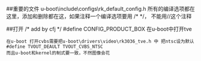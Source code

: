 ##重要的文件	
	u-boot\include\configs\rk_default_config.h
	所有的编译选项都在这里，添加和删除都在这，如果注释一个编译选项要用 /* */， 不能用//这个注释

##打开
	/* add by cfj */
	#define CONFIG_PRODUCT_BOX
	在u-boot中打开tve

	在u-boot 打开cvbs需要把u-boot\drivers\video\rk3036_tve.h 中 把ntsc设为默认
	#define TVOUT_DEAULT TVOUT_CVBS_NTSC
	而且u-boot和kernel的制式要一致，不然图像会花
